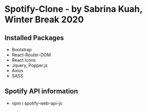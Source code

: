 # Spotify-Clone - by Sabrina Kuah, Winter Break 2020

## Installed Packages

- Bootstrap
- React-Router-DOM
- React Icons
- Jquery, Popper.js
- Axios
- SASS

## Spotify API information

- npm i spotify-web-api-js
